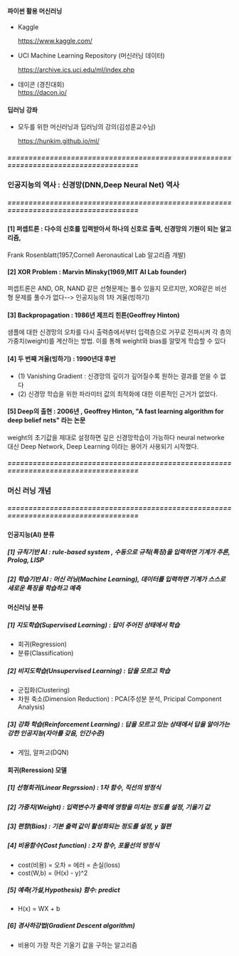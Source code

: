 #### 파이썬 활용 머신러닝


- Kaggle

    https://www.kaggle.com/


- UCI Machine Learning Repository (머신러닝 데이터)
    
    https://archive.ics.uci.edu/ml/index.php
    
    
- 데이콘 (경진대회)   
    https://dacon.io/
    
    
#### 딥러닝 강좌  

- 모두를 위한 머신러닝과 딥러닝의 강의(김성훈교수님)

    https://hunkim.github.io/ml/
##### ====================================================================================
#### 
### 인공지능의 역사 : 신경망(DNN,Deep Neural Net) 역사
##### ====================================================================================
#### [1] 퍼셉트론 : 다수의 신호를 입력받아서 하나의 신호로 출력, 신경망의 기원이 되는 알고리즘,
Frank Rosenblatt(1957,Cornell Aeronautical Lab 알고리즘 개발)
#### [2] XOR Problem : Marvin Minsky(1969,MIT AI Lab founder)
퍼셉트론은 AND, OR, NAND 같은 선형문제는 풀수 있을지 모르지만, XOR같은 비선형 문제를 풀수가 없다--> 인공지능의 1차 겨울(빙하기)
#### [3] Backpropagation : 1986년 제프리 힌튼(Geoffrey Hinton)
샘플에 대한 신경망의 오차를 다시 출력층에서부터 입력층으로 거꾸로 전파시켜 각 층의 가중치(weight)를 계산하는 방법. 이를 통해 weight와 bias를 알맞게 학습할 수 있다
#### [4] 두 번째 겨울(빙하기) : 1990년대 후반
* (1) Vanishing Gradient : 신경망의 깊이가 깊어질수록 원하는 결과를 얻을 수 없다
* (2) 신경망 학습을 위한 파라미터 값의 최적화에 대한 이론적인 근거가 없었다.
#### [5] Deep의 출현 : 2006년 , Geoffrey Hinton, "A fast learning algorithm for deep belief nets" 라는 논문
weight의 초기값을 제대로 설정하면 깊은 신경망학습이 가능하다 neural networke 대신 Deep Network, Deep Learning 이라는 용어가 사용되기 시작했다.


##### ====================================================================================
####
### 머신 러닝 개념
##### ====================================================================================
#### 인공지능(AI) 분류
##### [1] 규칙기반 AI : rule-based system , 수동으로 규칙(특징)을 입력하면 기계가 추론, Prolog, LISP
##### [2] 학습기반 AI : 머신 러닝(Machine Learning), 데이터를 입력하면 기계가 스스로 새로운 특징을 학습하고 예측

####
#### 머신러닝 분류
##### [1] 지도학습(Supervised Learning) : 답이 주어진 상태에서 학습
- 회귀(Regression)
- 분류(Classification)
##### [2] 비지도학습(Unsupervised Learning) : 답을 모르고 학습
- 군집화(Clustering)
- 차원 축소(Dimension Reduction) : PCA(주성분 분석, Pricipal Component Analysis)
##### [3] 강화 학습(Reinforcement Learning) : 답을 모르고 있는 상태에서 답을 알아가는 강한 인공지능(자아를 갖음, 인간수준)
- 게임, 알파고(DQN)

####
#### 회귀(Reression) 모델
##### [1] 선형회귀(Linear Regrssion) : 1차 함수, 직선의 방정식
##### [2] 가중치(Weight) : 입력변수가 출력에 영향을 미치는 정도를 설정, 기울기 값
##### [3] 편향(Bias) : 기본 출력 값이 활성화되는 정도를 설정, y 절편
##### [4] 비용함수(Cost function) : 2차 함수, 포물선의 방정식
- cost(비용) = 오차 = 에러 = 손실(loss)
- cost(W,b) = (H(x) - y)^2
##### [5] 예측(가설,Hypothesis) 함수: predict
- H(x) = WX + b
##### [6] 경사하강법(Gradient Descent algorithm)
- 비용이 가장 작은 기울기 값을 구하는 알고리즘

